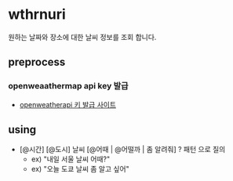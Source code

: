 # wthrnuri
원하는 날짜와 장소에 대한 날씨 정보를 조회 합니다.

## preprocess
### openweaathermap api key 발급
* [openweatherapi 키 발급 사이트](http://home.openweathermap.org)

## using
* [@시간] [@도시] 날씨 [@어때 | @어떨까 | 좀 알려줘] ? 패턴 으로 질의
    * ex) "내일 서울 날씨 어때?"
    * ex) "오늘 도쿄 날씨 좀 알고 싶어"